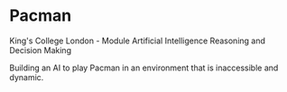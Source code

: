 # Pacman
King's College London - Module Artificial Intelligence Reasoning and Decision Making 

Building an AI to play Pacman in an environment that is inaccessible and dynamic.
